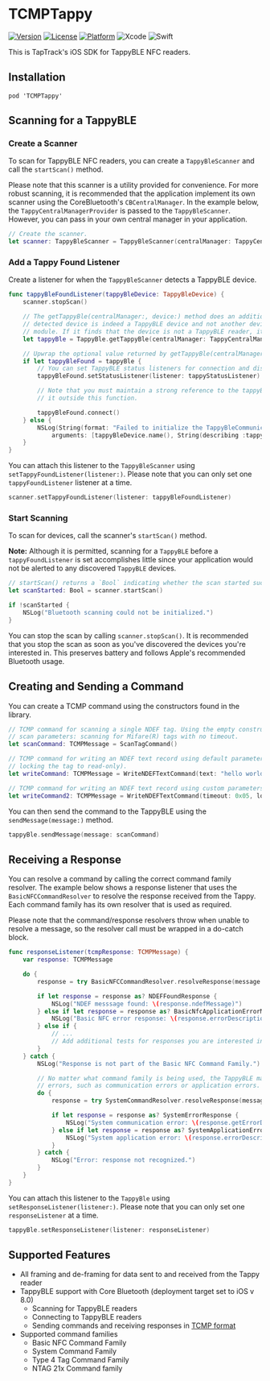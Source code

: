 # TCMPTappy

[![Version](https://img.shields.io/cocoapods/v/TCMPTappy.svg?style=flat)](https://cocoapods.org/pods/TCMPTappy)
[![License](https://img.shields.io/cocoapods/l/TCMPTappy.svg?style=flat)](https://github.com/TapTrack/TCMPTappy-iOS/blob/master/LICENSE)
[![Platform](https://img.shields.io/cocoapods/p/TCMPTappy.svg?style=flat)](https://cocoapods.org/pods/TCMPTappy)
![Xcode](https://img.shields.io/badge/Xcode-10.2.1-brightgreen.svg)
![Swift](https://img.shields.io/badge/Swift-4.2-brightgreen.svg)

This is TapTrack's iOS SDK for TappyBLE NFC readers.

## Installation

```
pod 'TCMPTappy'
```

## Scanning for a TappyBLE

### Create a Scanner

To scan for TappyBLE NFC readers, you can create a `TappyBleScanner` and call the `startScan()` method.

Please note that this scanner is a utility provided for convenience. For more robust scanning, it is recommended that the application implement its own scanner using the CoreBluetooth's `CBCentralManager`. In the example below, the `TappyCentralManagerProvider` is passed to the `TappyBleScanner`. However, you can pass in your own central manager in your application.

```Swift
// Create the scanner.
let scanner: TappyBleScanner = TappyBleScanner(centralManager: TappyCentralManagerProvider.shared().centralManager)
```

### Add a Tappy Found Listener

Create a listener for when the `TappyBleScanner` detects a TappyBLE device.

```Swift
func tappyBleFoundListener(tappyBleDevice: TappyBleDevice) {
    scanner.stopScan()

    // The getTappyBle(centralManager:, device:) method does an additional check to ensure that the 
    // detected device is indeed a TappyBLE device and not another device using the same Bluetooth 
    // module. If it finds that the device is not a TappyBLE reader, it will return nil.
    let tappyBle = TappyBle.getTappyBle(centralManager: TappyCentralManagerProvider.shared().centralManager, device: tappyBleDevice)

    // Upwrap the optional value returned by getTappyBle(centralManager:, device:).
    if let tappyBleFound = tappyBle {
        // You can set TappyBLE status listeners for connection and disconnection events.
        tappyBleFound.setStatusListener(listener: tappyStatusListener)

        // Note that you must maintain a strong reference to the tappyBleFound object to access
        // it outside this function.

        tappyBleFound.connect()
    } else {
        NSLog(String(format: "Failed to initialize the TappyBleCommunicator with %@ with ID %@", 
            arguments: [tappyBleDevice.name(), String(describing :tappyBleDevice.deviceId)]))
    }
}
```

You can attach this listener to the `TappyBleScanner` using `setTappyFoundListener(listener:)`. Please note that you can only set one `tappyFoundListener` listener at a time.

```Swift
scanner.setTappyFoundListener(listener: tappyBleFoundListener)
```

### Start Scanning

To scan for devices, call the scanner's `startScan()` method.

**Note:** Although it is permitted, scanning for a `TappyBLE` before a `tappyFoundListener` is set accomplishes little since your application would not be alerted to any discovered `TappyBLE` devices.

```Swift
// startScan() returns a `Bool` indicating whether the scan started successfully.
let scanStarted: Bool = scanner.startScan()

if !scanStarted {
    NSLog("Bluetooth scanning could not be initialized.")
}
```

You can stop the scan by calling `scanner.stopScan()`. It is recommended that you stop the scan as soon as you've discovered the devices you're interested in. This preserves battery and follows Apple's recommended Bluetooth usage.

## Creating and Sending a Command

You can create a TCMP command using the constructors found in the library.

```Swift
// TCMP command for scanning a single NDEF tag. Using the empty constructor sets the default
// scan parameters: scanning for Mifare(R) tags with no timeout.
let scanCommand: TCMPMessage = ScanTagCommand()

// TCMP command for writing an NDEF text record using default parameters (no timeout and not 
// locking the tag to read-only).
let writeCommand: TCMPMessage = WriteNDEFTextCommand(text: "hello world")

// TCMP command for writing an NDEF text record using custom parameters.
let writeCommand2: TCMPMessage = WriteNDEFTextCommand(timeout: 0x05, lockTag: LockingMode.DONT_LOCK_TAG, text: "hello world")
```

You can then send the command to the TappyBLE using the `sendMessage(message:)` method.

```Swift
tappyBle.sendMessage(message: scanCommand)
```

## Receiving a Response

You can resolve a command by calling the correct command family resolver. The example below shows a response listener that uses the `BasicNFCCommandResolver` to resolve the response received from the Tappy. Each command family has its own resolver that is used as required.

Please note that the command/response resolvers throw when unable to resolve a message, so the resolver call must be wrapped in a do-catch block.

```Swift
func responseListener(tcmpResponse: TCMPMessage) {
    var response: TCMPMessage

    do {
        response = try BasicNFCCommandResolver.resolveResponse(message: tcmpResponse)

        if let response = response as? NDEFFoundResponse {
            NSLog("NDEF messsage found: \(response.ndefMessage)")
        } else if let response = response as? BasicNfcApplicationErrorMessage {
            NSLog("Basic NFC error response: \(response.errorDescription)")
        } else if {
            // ...
            // Add additional tests for responses you are interested in
        }
    } catch {
        NSLog("Response is not part of the Basic NFC Command Family.")

        // No matter what command family is being used, the TappyBLE may return system
        // errors, such as communication errors or application errors.
        do {
            response = try SystemCommandResolver.resolveResponse(message: tcmpResponse)

            if let response = response as? SystemErrorResponse {
                NSLog("System communication error: \(response.getErrorDescription())")
            } else if let response = response as? SystemApplicationErrorResponse {
                NSLog("System application error: \(response.errorDescription)")
            }
        } catch {
            NSLog("Error: response not recognized.")
        }
    }
}
```

You can attach this listener to the `TappyBle` using `setResponseListener(listener:)`. Please note that you can only set one `responseListener` at a time.

```Swift
tappyBle.setResponseListener(listener: responseListener)
```

## Supported Features

* All framing and de-framing for data sent to and received from the Tappy reader
* TappyBLE support with Core Bluetooth (deployment target set to iOS v 8.0)
    * Scanning for TappyBLE readers
    * Connecting to TappyBLE readers
    * Sending commands and receiving responses in [TCMP format](https://docs.google.com/document/d/1MjHizibAd6Z1PGZAWnbStXnCBVggptx3TIh2HRqEluk/edit?usp=sharing)
* Supported command families
    * Basic NFC Command Family
    * System Command Family
    * Type 4 Tag Command Family
    * NTAG 21x Command family
